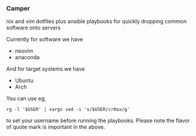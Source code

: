 ### Camper

nix and vim dotfiles plus ansible playbooks for quickly dropping common software onto servers

Currently for software we have

* neovim
* anaconda

And for target systems we have

* Ubuntu
* Arch

You can use eg,

```
rg -l '$USER' | xargs sed -i 's/$USER/cr0ax/g'
```

to set your username before running the playbooks. Please note the flavor of quote mark is important in the above.
